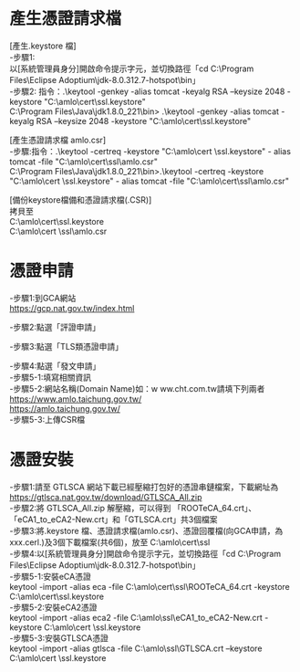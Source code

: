 # 產生憑證請求檔
[產生.keystore 檔]<br>
-步驟1:<br>
以[系統管理員身分]開啟命令提示字元，並切換路徑「cd C:\Program Files\Eclipse Adoptium\jdk-8.0.312.7-hotspot\bin」<br>
-步驟2: 指令：.\keytool -genkey -alias tomcat -keyalg RSA –keysize  2048 -keystore "C:\amlo\cert\ssl\.keystore"<br>
C:\Program Files\Java\jdk1.8.0_221\bin>   .\keytool -genkey -alias tomcat -keyalg RSA –keysize  2048 -keystore "C:\amlo\cert\ssl\.keystore"<br>


[產生憑證請求檔 amlo.csr]<br>
-步驟:指令：.\keytool -certreq -keystore "C:\amlo\cert \ssl\.keystore" - alias tomcat -file "C:\amlo\cert\ssl\amlo.csr"<br>
C:\Program Files\Java\jdk1.8.0_221\bin>.\keytool -certreq -keystore "C:\amlo\cert \ssl\.keystore" - alias tomcat -file "C:\amlo\cert\ssl\amlo.csr"<br>


[備份keystore檔備和憑證請求檔(.CSR)]<br>
拷貝至<br>
C:\amlo\cert\ssl\.keystore <br>
C:\amlo\cert \ssl\amlo.csr<br>

# 憑證申請
-步驟1:到GCA網站<br>
https://gcp.nat.gov.tw/index.html<br>

-步驟2:點選「評證申請」<br>


-步驟3:點選「TLS類憑證申請」<br>

-步驟4:點選「發文申請」<br>
-步驟5-1:填寫相關資訊<br>
-步驟5-2:網站名稱(Domain Name)如：w ww.cht.com.tw請填下列兩者<br>
https://www.amlo.taichung.gov.tw/<br>
https://amlo.taichung.gov.tw/<br>
-步驟5-3:上傳CSR檔<br>

# 憑證安裝
-步驟1:請至 GTLSCA 網站下載已經壓縮打包好的憑證串鏈檔案，下載網址為 https://gtlsca.nat.gov.tw/download/GTLSCA_All.zip<br>
-步驟2:將 GTLSCA_All.zip 解壓縮，可以得到 「ROOTeCA_64.crt」、「eCA1_to_eCA2-New.crt」和「GTLSCA.crt」共3個檔案<br>
-步驟3:將.keystore 檔、憑證請求檔(amlo.csr)、憑證回覆檔(向GCA申請，為xxx.cerl.)及3個下載檔案(共6個)，放至 C:\amlo\cert\ssl<br>
-步驟4:以[系統管理員身分]開啟命令提示字元，並切換路徑「cd C:\Program Files\Eclipse Adoptium\jdk-8.0.312.7-hotspot\bin」<br>
-步驟5-1:安裝eCA憑證<br>
keytool -import -alias eca -file C:\amlo\cert\ssl\ROOTeCA_64.crt -keystore C:\amlo\cert\ssl\.keystore<br>
-步驟5-2:安裝eCA2憑證<br>
keytool -import -alias eca2 -file C:\amlo\ssl\eCA1_to_eCA2-New.crt -keystore C:\amlo\cert \ssl\.keystore<br>
-步驟5-3:安裝GTLSCA憑證<br>
keytool -import -alias gtlsca -file C:\amlo\ssl\GTLSCA.crt –keystore  C:\amlo\cert \ssl\.keystore<br>
